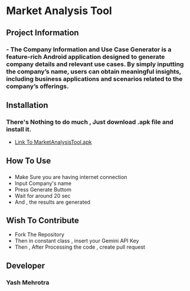 # Market Analysis Tool
## Project Information
### - The Company Information and Use Case Generator is a feature-rich Android application designed to generate company details and relevant use cases. By simply inputting the company’s name, users can obtain meaningful insights, including business applications and scenarios related to the company’s offerings.
## Installation
### There's Nothing to do much , Just download .apk file and install it.
- [Link To MarketAnalysisTool.apk](https://drive.google.com/file/d/13HAPpdq62yVFbEpbqwM1qrNBgKzUPTbp/view?usp=sharing)
## How To Use
### 
 - Make Sure you are having internet connection
 - Input Company's name
 - Press Generate Buttom
 - Wait for around 20 sec
 - And , the results are generated

## Wish To Contribute
 - Fork The Repository
 - Then in constant class , insert your Gemini API Key
 - Then , After Processing the code , create pull request
## Developer
 ### Yash Mehrotra
